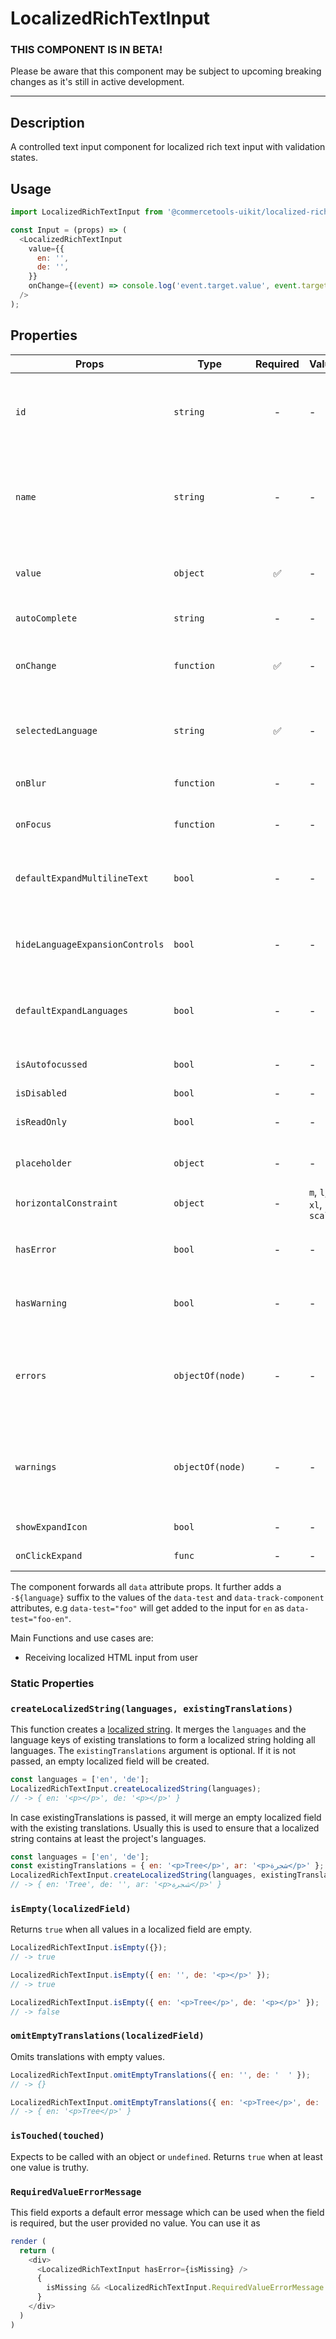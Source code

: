 # LocalizedRichTextInput

### THIS COMPONENT IS IN BETA!

Please be aware that this component may be subject to upcoming breaking changes as it's still in active development.

---

## Description

A controlled text input component for localized rich text input with validation
states.

## Usage

```js
import LocalizedRichTextInput from '@commercetools-uikit/localized-rich-text-input';

const Input = (props) => (
  <LocalizedRichTextInput
    value={{
      en: '',
      de: '',
    }}
    onChange={(event) => console.log('event.target.value', event.target.value)}
  />
);
```

## Properties

| Props                           | Type             | Required | Values                  | Default | Description                                                                                                                                                    |
| ------------------------------- | ---------------- | :------: | ----------------------- | ------- | -------------------------------------------------------------------------------------------------------------------------------------------------------------- |
| `id`                            | `string`         |    -     | -                       | -       | Used as prefix of HTML `id` property. Each input field id will have the language as a suffix (`${idPrefix}.${lang}`), e.g. `foo.en`                            |
| `name`                          | `string`         |    -     | -                       | -       | Used as HTML `name` property for each input field. Each input field name will have the language as a suffix (`${namePrefix}.${lang}`), e.g. `foo.en`           |
| `value`                         | `object`         |    ✅    | -                       | -       | Values to use. Keyed by language, the values are the actual values, e.g. `{ en: '<p>Horse</p>', de: '<p>Pferd</p>' }`                                          |
| `autoComplete`                  | `string`         |    -     | -                       | -       | Used as HTML `autocomplete` property                                                                                                                           |
| `onChange`                      | `function`       |    ✅    | -                       | -       | Gets called when any input is changed. Is called with the change event of the changed input.                                                                   |
| `selectedLanguage`              | `string`         |    ✅    | -                       | -       | Specifies which language will be shown in case the `LocalizedRichTextInput` is collapsed.                                                                      |
| `onBlur`                        | `function`       |    -     | -                       | -       | Called when any field is blurred. Is called with the `event` of that field.                                                                                    |
| `onFocus`                       | `function`       |    -     | -                       | -       | Called when any field is focussed. Is called with the `event` of that field.                                                                                   |
| `defaultExpandMultilineText`    | `bool`           |    -     | -                       | `false` | Expands input components holding multiline values instead of collpasing them by default.                                                                       |
| `hideLanguageExpansionControls` | `bool`           |    -     | -                       | `false` | Will hide the language expansion controls when set to `true`. All languages will be shown when set to `true`.                                                  |
| `defaultExpandLanguages`        | `bool`           |    -     | -                       | `false` | Controls whether one or all languages are visible by default. Pass `true` to show all languages by default.                                                    |
| `isAutofocussed`                | `bool`           |    -     | -                       | `false` | Sets the focus on the first input when `true` is passed.                                                                                                       |
| `isDisabled`                    | `bool`           |    -     | -                       | `false` | Disables all input fields.                                                                                                                                     |
| `isReadOnly`                    | `bool`           |    -     | -                       | `false` | Disables all input fields and shows them in read-only mode.                                                                                                    |
| `placeholder`                   | `object`         |    -     | -                       | -       | Placeholders for each language. Object of the same shape as `value`.                                                                                           |
| `horizontalConstraint`          | `object`         |    -     | `m`, `l`, `xl`, `scale` | `scale` | Horizontal size limit of the input fields.                                                                                                                     |
| `hasError`                      | `bool`           |    -     | -                       | -       | Will apply the error state to each input without showing any error message.                                                                                    |
| `hasWarning`                    | `bool`           |    -     | -                       | -       | Will apply the warning state to each input without showing any warning message.                                                                                |
| `errors`                        | `objectOf(node)` |    -     | -                       | -       | Used to show errors underneath the inputs of specific languages. Pass an object whose key is a language and whose value is the error to show for that key.     |
| `warnings`                      | `objectOf(node)` |    -     | -                       | -       | Used to show warnings underneath the inputs of specific languages. Pass an object whose key is a language and whose value is the warning to show for that key. |
| `showExpandIcon`                | `bool`           |    -     | -                       | `false` | Shows an `expand` icon in the toolbar                                                                                                                          |
| `onClickExpand`                 | `func`           |    -     | -                       | -       | Called when the `expand` button is clicked                                                                                                                     |

The component forwards all `data` attribute props. It further adds a `-${language}` suffix to the values of the `data-test` and `data-track-component` attributes, e.g `data-test="foo"` will get added to the input for `en` as `data-test="foo-en"`.

Main Functions and use cases are:

- Receiving localized HTML input from user

### Static Properties

### `createLocalizedString(languages, existingTranslations)`

This function creates a [localized string](https://docs.commercetools.com/http-api-types.html#localizedstring). It merges the `languages` and the language keys of existing translations to form a localized string holding all languages.
The `existingTranslations` argument is optional. If it is not passed, an empty localized field will be created.

```js
const languages = ['en', 'de'];
LocalizedRichTextInput.createLocalizedString(languages);
// -> { en: '<p></p>', de: '<p></p>' }
```

In case existingTranslations is passed, it will merge an empty localized field with the existing translations. Usually this is used to ensure that a localized string contains at least the project's languages.

```js
const languages = ['en', 'de'];
const existingTranslations = { en: '<p>Tree</p>', ar: '<p>شجرة</p>' };
LocalizedRichTextInput.createLocalizedString(languages, existingTranslations);
// -> { en: 'Tree', de: '', ar: '<p>شجرة</p>' }
```

### `isEmpty(localizedField)`

Returns `true` when all values in a localized field are empty.

```js
LocalizedRichTextInput.isEmpty({});
// -> true
```

```js
LocalizedRichTextInput.isEmpty({ en: '', de: '<p></p>' });
// -> true
```

```js
LocalizedRichTextInput.isEmpty({ en: '<p>Tree</p>', de: '<p></p>' });
// -> false
```

### `omitEmptyTranslations(localizedField)`

Omits translations with empty values.

```js
LocalizedRichTextInput.omitEmptyTranslations({ en: '', de: '  ' });
// -> {}
```

```js
LocalizedRichTextInput.omitEmptyTranslations({ en: '<p>Tree</p>', de: '' });
// -> { en: '<p>Tree</p>' }
```

### `isTouched(touched)`

Expects to be called with an object or `undefined`.
Returns `true` when at least one value is truthy.

### `RequiredValueErrorMessage`

This field exports a default error message which can be used when the field is
required, but the user provided no value. You can use it as

```js
render (
  return (
    <div>
      <LocalizedRichTextInput hasError={isMissing} />
      {
        isMissing && <LocalizedRichTextInput.RequiredValueErrorMessage />
      }
    </div>
  )
)
```
